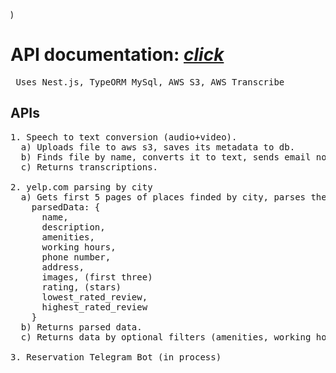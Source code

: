 ) 

# API documentation: [*click*](https://stargo-first.herokuapp.com/)

<pre> Uses Nest.js, TypeORM MySql, AWS S3, AWS Transcribe </pre>

## APIs
<pre>
1. Speech to text conversion (audio+video). 
  a) Uploads file to aws s3, saves its metadata to db.
  b) Finds file by name, converts it to text, sends email notification about finishing to the user. (AWS Transcribe).
  c) Returns transcriptions.

2. yelp.com parsing by city
  a) Gets first 5 pages of places finded by city, parses them and stores in database.
    parsedData: {
      name,
      description,
      amenities,
      working hours,
      phone number,
      address,
      images, (first three)
      rating, (stars)
      lowest_rated_review,
      highest_rated_review
    }
  b) Returns parsed data.
  c) Returns data by optional filters (amenities, working hour, city).

3. Reservation Telegram Bot (in process)
 </pre>